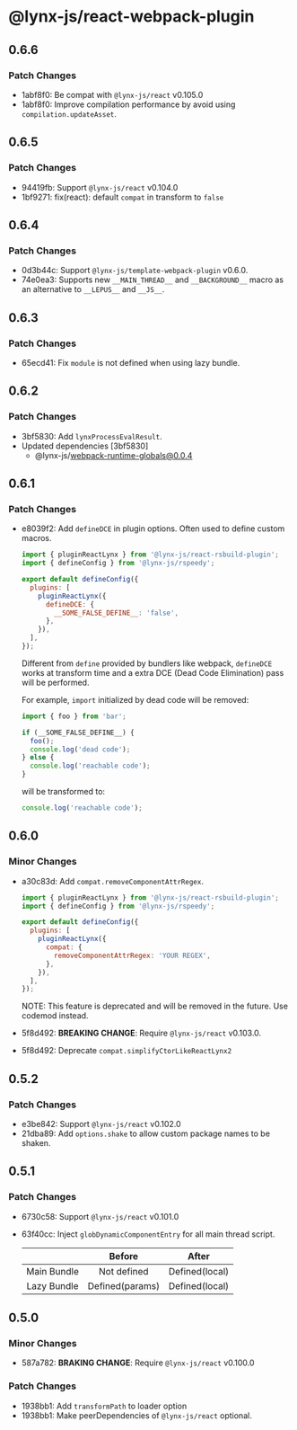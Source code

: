 # @lynx-js/react-webpack-plugin

## 0.6.6

### Patch Changes

- 1abf8f0: Be compat with `@lynx-js/react` v0.105.0
- 1abf8f0: Improve compilation performance by avoid using `compilation.updateAsset`.

## 0.6.5

### Patch Changes

- 94419fb: Support `@lynx-js/react` v0.104.0
- 1bf9271: fix(react): default `compat` in transform to `false`

## 0.6.4

### Patch Changes

- 0d3b44c: Support `@lynx-js/template-webpack-plugin` v0.6.0.
- 74e0ea3: Supports new `__MAIN_THREAD__` and `__BACKGROUND__` macro as an alternative to `__LEPUS__` and `__JS__`.

## 0.6.3

### Patch Changes

- 65ecd41: Fix `module` is not defined when using lazy bundle.

## 0.6.2

### Patch Changes

- 3bf5830: Add `lynxProcessEvalResult`.
- Updated dependencies [3bf5830]
  - @lynx-js/webpack-runtime-globals@0.0.4

## 0.6.1

### Patch Changes

- e8039f2: Add `defineDCE` in plugin options. Often used to define custom macros.

  ```js
  import { pluginReactLynx } from '@lynx-js/react-rsbuild-plugin';
  import { defineConfig } from '@lynx-js/rspeedy';

  export default defineConfig({
    plugins: [
      pluginReactLynx({
        defineDCE: {
          __SOME_FALSE_DEFINE__: 'false',
        },
      }),
    ],
  });
  ```

  Different from `define` provided by bundlers like webpack, `defineDCE` works at transform time and a extra DCE (Dead Code Elimination) pass will be performed.

  For example, `import` initialized by dead code will be removed:

  ```js
  import { foo } from 'bar';

  if (__SOME_FALSE_DEFINE__) {
    foo();
    console.log('dead code');
  } else {
    console.log('reachable code');
  }
  ```

  will be transformed to:

  ```js
  console.log('reachable code');
  ```

## 0.6.0

### Minor Changes

- a30c83d: Add `compat.removeComponentAttrRegex`.

  ```js
  import { pluginReactLynx } from '@lynx-js/react-rsbuild-plugin';
  import { defineConfig } from '@lynx-js/rspeedy';

  export default defineConfig({
    plugins: [
      pluginReactLynx({
        compat: {
          removeComponentAttrRegex: 'YOUR REGEX',
        },
      }),
    ],
  });
  ```

  NOTE: This feature is deprecated and will be removed in the future. Use codemod instead.

- 5f8d492: **BREAKING CHANGE**: Require `@lynx-js/react` v0.103.0.
- 5f8d492: Deprecate `compat.simplifyCtorLikeReactLynx2`

## 0.5.2

### Patch Changes

- e3be842: Support `@lynx-js/react` v0.102.0
- 21dba89: Add `options.shake` to allow custom package names to be shaken.

## 0.5.1

### Patch Changes

- 6730c58: Support `@lynx-js/react` v0.101.0
- 63f40cc: Inject `globDynamicComponentEntry` for all main thread script.

  |             |     Before      |     After      |
  | :---------: | :-------------: | :------------: |
  | Main Bundle |   Not defined   | Defined(local) |
  | Lazy Bundle | Defined(params) | Defined(local) |

## 0.5.0

### Minor Changes

- 587a782: **BRAKING CHANGE**: Require `@lynx-js/react` v0.100.0

### Patch Changes

- 1938bb1: Add `transformPath` to loader option
- 1938bb1: Make peerDependencies of `@lynx-js/react` optional.
